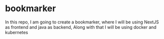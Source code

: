 # bookmarker
In this repo, I am going to create a bookmarker, where I will be using NextJS as frontend and java as backend, Along with that I will be using docker and kubernetes 
